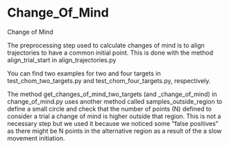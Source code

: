 # Change_Of_Mind
 Change of Mind 

The preprocessing step used to calculate changes of mind is 
to align trajectories to have a common initial point.
This is done with the method  align_trial_start in align_trajectories.py

You can find two examples for two and four targets in 
test_chom_two_targets.py and test_chom_four_targets.py, respectively.

The method get_changes_of_mind_two_targets (and _change_of_mind) in change_of_mind.py uses another method 
called samples_outside_region to define a small circle 
and check that the number of points (N) defined to consider a trial a change of mind
is higher outside that region. This is not a necessary step but we used it 
because we noticed some "false positives" as 
there might be N points in the alternative region as a result of the a slow movement initiation.